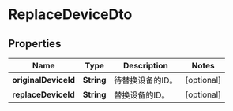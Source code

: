 
# ReplaceDeviceDto

## Properties
Name | Type | Description | Notes
------------ | ------------- | ------------- | -------------
**originalDeviceId** | **String** | 待替换设备的ID。 |  [optional]
**replaceDeviceId** | **String** | 替换设备的ID。 |  [optional]




